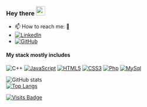 ### Hey there <img src="https://media.giphy.com/media/hvRJCLFzcasrR4ia7z/giphy.gif" width="25px">

- 📫 How to reach me: 🙂
- [![LinkedIn](https://img.shields.io/badge/-LinkedIn-blue?style=flat-square&logo=Linkedin&link=https://https://github.com/Sanjidakter)](https://github.com/Sanjidakter)
- [![GitHub](https://img.shields.io/badge/-GitHub-black?style=flat-square&logo=github&link=https://https://github.com/Sanjidakter)](https://https://github.com/Sanjidakter)


#### My stack mostly includes
![C++](https://img.shields.io/badge/-C++-white?style=flat&logo=C%2B%2B&logoColor=00599C)
[![JavaScript](https://img.shields.io/badge/-JavaScript-black?style=flat-square&logo=javascript&link=https://github.com/Sanjidakter)](https://github.com/Sanjidakter) 
[![HTML5](https://img.shields.io/badge/-HTML5-E34F26?style=flat-square&logo=html5&logoColor=white&link=https://github.com/Sanjidakter)](https://github.com/Sanjidakter) 
[![CSS3](https://img.shields.io/badge/-CSS3-1572B6?style=flat-square&logo=css3&link=https://github.com/Sanjidakter8)](https://github.com/Sanjidakter) 
[![Php](https://img.shields.io/badge/-PHP-gray?style=flat-square&logo=php&link=https://github.com/Sanjidakter)](https://github.com/Sanjidakter)
[![MySql](https://img.shields.io/badge/-MySql-cyan?style=flat-square&logo=mysql&link=https://github.com/Sanjidakter)](https://github.com/Sanjidakter)
<br/>

![GitHub stats](https://github-readme-stats.vercel.app/api?username=Sanjidakter&show_icons=true&title_color=ffc857&icon_color=8ac926&text_color=daf7dc&bg_color=151515&hide=["stars"])
<br/>
[![Top Langs](https://github-readme-stats.vercel.app/api/top-langs/?username=Sanjidakter&layout=compact&text_color=daf7dc&bg_color=151515)](https://github.com/Sanjidakter/github-readme-stats)

[![Visits Badge](https://badges.pufler.dev/visits/jSanjidakter/Sanjidakter)](https://github.com/Sanjidakter)
